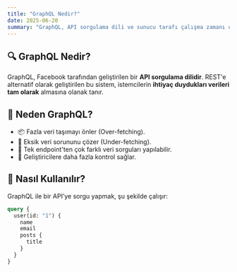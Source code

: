 ```yaml
---
title: "GraphQL Nedir?"
date: 2025-06-20
summary: "GraphQL, API sorgulama dili ve sunucu tarafı çalışma zamanı olarak modern uygulamalarda veri çekmeyi nasıl kolaylaştırır?"
---
```


## 🔍 GraphQL Nedir?

GraphQL, Facebook tarafından geliştirilen bir **API sorgulama dilidir**. REST'e alternatif olarak geliştirilen bu sistem, istemcilerin **ihtiyaç duydukları verileri tam olarak** almasına olanak tanır.

## 🚀 Neden GraphQL?

- 📦 Fazla veri taşımayı önler (Over-fetching).
- 🧩 Eksik veri sorununu çözer (Under-fetching).
- 🔄 Tek endpoint'ten çok farklı veri sorguları yapılabilir.
- 🔧 Geliştiricilere daha fazla kontrol sağlar.

## 🔨 Nasıl Kullanılır?

GraphQL ile bir API’ye sorgu yapmak, şu şekilde çalışır:

```graphql
query {
  user(id: "1") {
    name
    email
    posts {
      title
    }
  }
}
```
